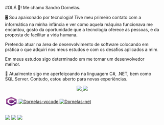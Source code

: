#OLÁ 👋! Me chamo Sandro Dornelas.

:desktop_computer: Sou apaixonado por tecnologia! Tive meu primeiro contato com a informática na minha infância e ver como aquela máquina funcionava me encantou, gosto da oportunidade que a tecnologia oferece às pessoas, e da proposta de facilitar a vida humana.

Pretendo atuar na área de desenvolvimento de software colocando em prática o que adquiri nos meus estudos e com os desafios aplicados a mim. 

Em meus estudos sigo determinado em me tornar um desenvolvedor melhor.
 
:100: Atualmente sigo me aperfeiçoando na linguagem C#, .NET, bem como SQL Server. Contudo, estou aberto para novas experiências.


<div align="center">
  <a href="https://github.com/S-Dornelas">
  <img height="180em" src="https://github-readme-stats.vercel.app/api?username=S-Dornelas&show_icons=true&theme=dark&include_all_commits=true&count_private=true"/>
  <img height="180em" src="https://github-readme-stats.vercel.app/api/top-langs/?username=S-Dornelas&layout=compact&langs_count=7&theme=dark"/>
</div>

<div style="display: inline_block"><br>
  <img align="center" alt="Dornelas-Csharp" height="30" width="40" src="https://raw.githubusercontent.com/devicons/devicon/master/icons/csharp/csharp-original.svg">
  <img align="center" alt="Dornelas-vccode" height="30" width="40" <img src="https://cdn.jsdelivr.net/gh/devicons/devicon/icons/vscode/vscode-original.svg"/>
  <img align="center" alt="Dornelas-net" height="30" width="40" <img src="https://cdn.jsdelivr.net/gh/devicons/devicon/icons/dot-net/dot-net-original.svg"/>
</div>

##

<div> 
  <a href="https://discord.com/channels/@me" target="_blank"><img src="https://img.shields.io/badge/Discord-7289DA?style=for-the-badge&logo=discord&logoColor=white" target="_blank"></a> 
  <a href = "mailto:sandrodornelas.sd@gmail.com"><img src="https://img.shields.io/badge/Gmail-D14836?style=for-the-badge&logo=gmail&logoColor=white" target="_blank"></a>
  <a href="https://www.linkedin.com/in/sandrodornelas" target="_blank"><img src="https://img.shields.io/badge/-LinkedIn-%230077B5?style=for-the-badge&logo=linkedin&logoColor=white" target="_blank"></a> 
</div>
